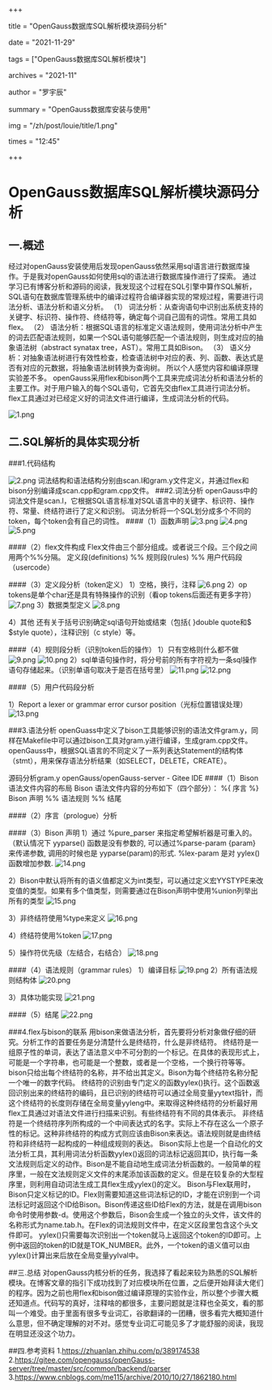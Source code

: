 +++

title = "OpenGauss数据库SQL解析模块源码分析"

date = "2021-11-29"

tags = ["OpenGauss数据库SQL解析模块"]

archives = "2021-11"

author = "罗宇辰"

summary = "OpenGauss数据库安装与使用"

img = "/zh/post/louie/title/1.png"

times = "12:45"

+++

# OpenGauss数据库SQL解析模块源码分析

## 一.概述

经过对openGauss安装使用后发现openGauss依然采用sql语言进行数据库操作。于是我对openGauss如何使用sql的语法进行数据库操作进行了探索。
通过学习已有博客分析和源码的阅读，我发现这个过程在SQL引擎中算作SQL解析，SQL语句在数据库管理系统中的编译过程符合编译器实现的常规过程，需要进行词法分析、语法分析和语义分析。
（1） 词法分析：从查询语句中识别出系统支持的关键字、标识符、操作符、终结符等，确定每个词自己固有的词性。常用工具如flex。
（2） 语法分析：根据SQL语言的标准定义语法规则，使用词法分析中产生的词去匹配语法规则，如果一个SQL语句能够匹配一个语法规则，则生成对应的抽象语法树（abstract synatax tree，AST）。常用工具如Bison。
（3） 语义分析：对抽象语法树进行有效性检查，检查语法树中对应的表、列、函数、表达式是否有对应的元数据，将抽象语法树转换为查询树。
所以个人感觉内容和编译原理实验差不多。
openGauss采用flex和bison两个工具来完成词法分析和语法分析的主要工作。对于用户输入的每个SQL语句，它首先交由flex工具进行词法分析。flex工具通过对已经定义好的词法文件进行编译，生成词法分析的代码。

![1.png](../figures/1.png "1")

## 二.SQL解析的具体实现分析

###1.代码结构

![2.png](../figures/2.png "2")
词法结构和语法结构分别由scan.l和gram.y文件定义，并通过flex和bison分别编译成scan.cpp和gram.cpp文件。
###2.词法分析
openGauss中的词法文件是scan.l，它根据SQL语言标准对SQL语言中的关键字、标识符、操作符、常量、终结符进行了定义和识别。
词法分析将一个SQL划分成多个不同的token，每个token会有自己的词性。
####（1）函数声明
![3.png](../figures/3.png "3")
![4.png](../figures/4.png "4")
![5.png](../figures/5.png "5")

####（2）flex文件构成
Flex文件由三个部分组成。或者说三个段。三个段之间用两个%%分隔。
定义段(definitions)
%%
规则段(rules)
%%
用户代码段（usercode）

####（3）定义段分析（token定义）
1）空格，换行，注释
![6.png](../figures/6.png "6")
2）op tokens是单个char还是具有特殊操作的识别（看op tokens后面还有更多字符）
![7.png](../figures/7.png "7")
3）数据类型定义
![8.png](../figures/8.png "8")

4）其他
还有关于括号识别确定sql语句开始或结束（包括{ }double quote和$ $style quote），注释识别（c style）等。

####（4）规则段分析（识别token后的操作）
1）只有空格则什么都不做
![9.png](../figures/9.png "9")
![10.png](../figures/10.png "10")
2）sql单语句操作时，将分号前的所有字符视为一条sql操作语句存储起来。（识别单语句取决于是否在括号里）
![11.png](../figures/11.png "11")
![12.png](../figures/12.png "12")

####（5）用户代码段分析

1）Report a lexer or grammar error cursor position（光标位置错误处理）
![13.png](../figures/13.png "13")

###3.语法分析
openGuass中定义了bison工具能够识别的语法文件gram.y，同样在Makefile中可以通过bison工具对gram.y进行编译，生成gram.cpp文件。
openGauss中，根据SQL语言的不同定义了一系列表达Statement的结构体（stmt），用来保存语法分析结果（如SELECT，DELETE，CREATE）。

源码分析gram.y openGauss/openGauss-server - Gitee IDE
####（1）Bison 语法文件内容的布局
Bison 语法文件内容的分布如下（四个部分）：
%{
序言
%}
Bison 声明
%%
语法规则
%%
结尾

####（2）序言（prologue）分析

####（3）Bison 声明
1）通过 %pure_parser 来指定希望解析器是可重入的。（默认情况下 yyparse() 函数是没有参数的, 可以通过%parse-param {param} 来传递参数, 调用的时候也是 yyparse(param)的形式. %lex-param 是对 yylex() 函数增加参数.
![14.png](../figures/14.png "14")

2）Bison中默认将所有的语义值都定义为int类型，可以通过定义宏YYSTYPE来改变值的类型。如果有多个值类型，则需要通过在Bison声明中使用%union列举出所有的类型
![15.png](../figures/15.png "15")

3）非终结符使用%type来定义
![16.png](../figures/16.png "16")

4）终结符使用%token
![17.png](../figures/17.png "17")

5）操作符优先级（左结合，右结合）
![18.png](../figures/18.png "18")

####（4）语法规则（grammar rules）
1）编译目标
![19.png](../figures/19.png "19")
2）所有语法规则结构体
![20.png](../figures/20.png "20")

3）具体功能实现
![21.png](../figures/21.png "21")

####（5）结尾
![22.png](../figures/22.png "22")

###4.flex与bison的联系
用bison来做语法分析，首先要将分析对象做仔细的研究。分析工作的首要任务是分清楚什么是终结符，什么是非终结符。
终结符是一组原子性的单词，表达了语法意义中不可分割的一个标记。在具体的表现形式上，可能是一个字符串，也可能是一个整数，或者是一个空格，一个换行符等等。bison只给出每个终结符的名称，并不给出其定义。Bison为每个终结符名称分配一个唯一的数字代码。
终结符的识别由专门定义的函数yylex()执行。这个函数返回识别出来的终结符的编码，且已识别的终结符可以通过全局变量yytext指针，而这个终结符的长度则存储在全局变量yyleng中。来取得这种终结符的分析最好用flex工具通过对语法文件进行扫描来识别。有些终结符有不同的具体表示。
非终结符是一个终结符序列所构成的一个中间表达式的名字。实际上不存在这么一个原子性的标记。这种非终结符的构成方式则应该由Bison来表达。语法规则就是由终结符和非终结符一起构成的一种组成规则的表达。
Bison实际上也是一个自动化的文法分析工具，其利用词法分析函数yylex()返回的词法标记返回其ID，执行每一条文法规则后定义的动作。Bison是不能自动地生成词法分析函数的。一般简单的程序里，一般在文法规则定义文件的末尾添加该函数的定义。但是在较复杂的大型程序里，则利用自动词法生成工具flex生成yylex()的定义。
Bison与Flex联用时，Bison只定义标记的ID。Flex则需要知道这些词法标记的ID，才能在识别到一个词法标记时返回这个ID给Bison。Bison传递这些ID给Flex的方法，就是在调用bison命令时使用参数-d。使用这个参数后，Bison会生成一个独立的头文件，该文件的名称形式为name.tab.h。在Flex的词法规则文件中，在定义区段里包含这个头文件即可。
yylex()只需要每次识别出一个token就马上返回这个token的ID即可。上例中返回的token的ID就是TOK_NUMBER。此外，一个token的语义值可以由yylex()计算出来后放在全局变量yylval中。

##三.总结
对openGauss内核分析的任务，我选择了看起来较为熟悉的SQL解析模块。在博客文章的指引下成功找到了对应模块所在位置，之后便开始拜读大佬们的程序。因为之前也用flex和bison做过编译原理的实验作业，所以整个步骤大概还知道点。代码写的真好，注释啥的都很多，主要问题就是注释也全英文，看的那叫一个难受。由于里面有很多专业词汇，谷歌翻译的一团糟，很多看完大概知道什么意思，但不确定理解的对不对。感觉专业词汇可能见多了才能舒服的阅读，我现在明显还没这个功力。

##四.参考资料 
1.https://zhuanlan.zhihu.com/p/389174538
2.https://gitee.com/opengauss/openGauss-server/tree/master/src/common/backend/parser
3.https://www.cnblogs.com/me115/archive/2010/10/27/1862180.html
